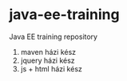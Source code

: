 # java-ee-training
Java EE training repository

1. maven házi kész
2. jquery házi kész
3. js + html házi kész

